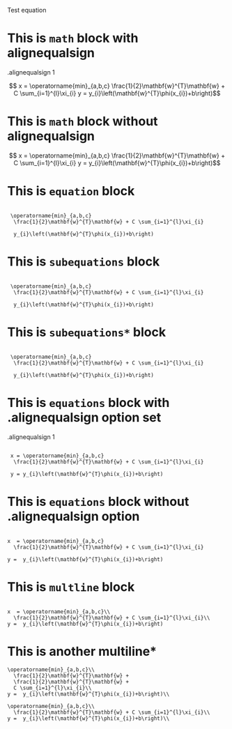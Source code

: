 Test equation

# This is `math` block with alignequalsign

.alignequalsign 1
```math

x = \operatorname{min}_{a,b,c}
  \frac{1}{2}\mathbf{w}^{T}\mathbf{w} + C \sum_{i=1}^{l}\xi_{i}

y =  y_{i}\left(\mathbf{w}^{T}\phi(x_{i})+b\right)
```

# This is `math` block without alignequalsign


```math

x = \operatorname{min}_{a,b,c}
  \frac{1}{2}\mathbf{w}^{T}\mathbf{w} + C \sum_{i=1}^{l}\xi_{i}

y =  y_{i}\left(\mathbf{w}^{T}\phi(x_{i})+b\right)
```



# This is `equation` block

```equation

 \operatorname{min}_{a,b,c}
  \frac{1}{2}\mathbf{w}^{T}\mathbf{w} + C \sum_{i=1}^{l}\xi_{i}

  y_{i}\left(\mathbf{w}^{T}\phi(x_{i})+b\right)
```

# This is `subequations` block

```subequations

 \operatorname{min}_{a,b,c}
  \frac{1}{2}\mathbf{w}^{T}\mathbf{w} + C \sum_{i=1}^{l}\xi_{i}

  y_{i}\left(\mathbf{w}^{T}\phi(x_{i})+b\right)
```

# This is `subequations*` block

```subequations*

 \operatorname{min}_{a,b,c}
  \frac{1}{2}\mathbf{w}^{T}\mathbf{w} + C \sum_{i=1}^{l}\xi_{i}

  y_{i}\left(\mathbf{w}^{T}\phi(x_{i})+b\right)
```

# This is `equations` block with .alignequalsign option set

.alignequalsign 1
```equations

 x = \operatorname{min}_{a,b,c}
  \frac{1}{2}\mathbf{w}^{T}\mathbf{w} + C \sum_{i=1}^{l}\xi_{i}

 y = y_{i}\left(\mathbf{w}^{T}\phi(x_{i})+b\right)
```

# This is `equations` block without .alignequalsign option

```equations

x  = \operatorname{min}_{a,b,c}
  \frac{1}{2}\mathbf{w}^{T}\mathbf{w} + C \sum_{i=1}^{l}\xi_{i}

y =  y_{i}\left(\mathbf{w}^{T}\phi(x_{i})+b\right)
```

# This is `multline` block


```multline

x  = \operatorname{min}_{a,b,c}\\
  \frac{1}{2}\mathbf{w}^{T}\mathbf{w} + C \sum_{i=1}^{l}\xi_{i}\\
y =  y_{i}\left(\mathbf{w}^{T}\phi(x_{i})+b\right)
```

# This is another multiline*

```multline*
\operatorname{min}_{a,b,c}\\
  \frac{1}{2}\mathbf{w}^{T}\mathbf{w} + 
  \frac{1}{2}\mathbf{w}^{T}\mathbf{w} + 
  C \sum_{i=1}^{l}\xi_{i}\\
y =  y_{i}\left(\mathbf{w}^{T}\phi(x_{i})+b\right)\\

\operatorname{min}_{a,b,c}\\
  \frac{1}{2}\mathbf{w}^{T}\mathbf{w} + C \sum_{i=1}^{l}\xi_{i}\\
y =  y_{i}\left(\mathbf{w}^{T}\phi(x_{i})+b\right)\\


```
